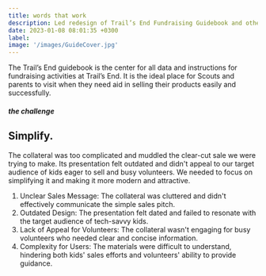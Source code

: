 ```yaml
---
title: words that work
description: Led redesign of Trail’s End Fundraising Guidebook and other collateral pieces.
date: 2023-01-08 08:01:35 +0300
label: 
image: '/images/GuideCover.jpg'
---
```


The Trail’s End guidebook is the center for all data and instructions for fundraising activities at Trail’s End. It is the ideal place for Scouts and parents to visit when they need aid in selling their products easily and successfully. 

##### the challenge
## Simplify.

The collateral was too complicated and muddled the clear-cut sale we were trying to make. Its presentation felt outdated and didn't appeal to our target audience of kids eager to sell and busy volunteers. We needed to focus on simplifying it and making it more modern and attractive.

1. Unclear Sales Message: The collateral was cluttered and didn't effectively communicate the simple sales pitch.
2. Outdated Design: The presentation felt dated and failed to resonate with the target audience of tech-savvy kids.
3. Lack of Appeal for Volunteers: The collateral wasn't engaging for busy volunteers who needed clear and concise information.
4. Complexity for Users: The materials were difficult to understand, hindering both kids' sales efforts and volunteers' ability to provide guidance.

